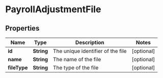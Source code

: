 

# PayrollAdjustmentFile


## Properties

| Name | Type | Description | Notes |
|------------ | ------------- | ------------- | -------------|
|**id** | **String** | The unique identifier of the file |  [optional] |
|**name** | **String** | The name of the file |  [optional] |
|**fileType** | **String** | The type of the file |  [optional] |



